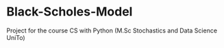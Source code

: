 # Black-Scholes-Model
 Project for the course CS with Python (M.Sc Stochastics and Data Science UniTo)
